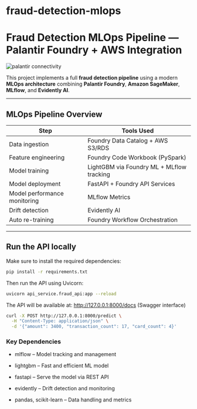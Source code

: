 # fraud-detection-mlops

# Fraud Detection MLOps Pipeline — Palantir Foundry + AWS Integration



![palantir connectivity](https://github.com/user-attachments/assets/1d465fcf-6478-4bd9-8794-c38612039831)




This project implements a full **fraud detection pipeline** using a modern **MLOps architecture** combining **Palantir Foundry**, **Amazon SageMaker**, **MLflow**, and **Evidently AI**.

---


## MLOps Pipeline Overview

| Step                          | Tools Used                                       |
|------------------------------|--------------------------------------------------|
| Data ingestion               | Foundry Data Catalog + AWS S3/RDS                |
| Feature engineering          | Foundry Code Workbook (PySpark)                  |
| Model training               | LightGBM via Foundry ML + MLflow tracking        |
| Model deployment             | FastAPI + Foundry API Services                   |
| Model performance monitoring | MLflow Metrics                                   |
| Drift detection              | Evidently AI                                     |
| Auto re-training             | Foundry Workflow Orchestration                   |

---

## Run the API locally

Make sure to install the required dependencies:

```bash
pip install -r requirements.txt
```

Then run the API using Uvicorn:

```bash
uvicorn api_service.fraud_api:app --reload
```

The API will be available at:
http://127.0.0.1:8000/docs (Swagger interface)

```bash
curl -X POST http://127.0.0.1:8000/predict \
  -H "Content-Type: application/json" \
  -d '{"amount": 3400, "transaction_count": 17, "card_count": 4}'
```

### Key Dependencies

- mlflow – Model tracking and management

- lightgbm – Fast and efficient ML model

- fastapi – Serve the model via REST API

- evidently – Drift detection and monitoring

- pandas, scikit-learn – Data handling and metrics
